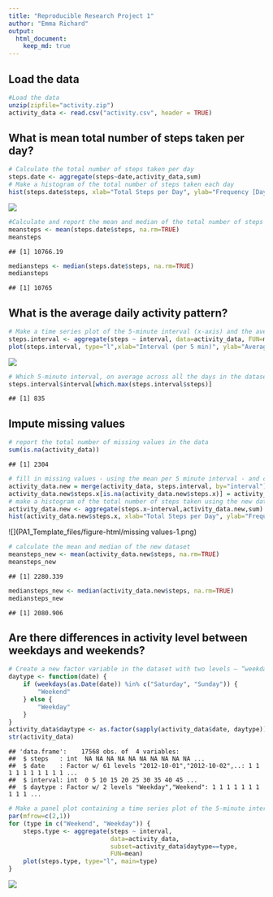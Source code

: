 ```yaml
---
title: "Reproducible Research Project 1"
author: "Emma Richard"
output: 
  html_document:
    keep_md: true
---
```




## Load the data


```r
#Load the data 
unzip(zipfile="activity.zip")
activity_data <- read.csv("activity.csv", header = TRUE)
```

## What is mean total number of steps taken per day?



```r
# Calculate the total number of steps taken per day
steps.date <- aggregate(steps~date,activity_data,sum)
# Make a histogram of the total number of steps taken each day
hist(steps.date$steps, xlab="Total Steps per Day", ylab="Frequency [Days]")
```

![](PA1_Template_files/figure-html/steps-1.png)<!-- -->

```r
#Calculate and report the mean and median of the total number of steps taken per day
meansteps <- mean(steps.date$steps, na.rm=TRUE)
meansteps
```

```
## [1] 10766.19
```

```r
mediansteps <- median(steps.date$steps, na.rm=TRUE)
mediansteps
```

```
## [1] 10765
```

## What is the average daily activity pattern?

```r
# Make a time series plot of the 5-minute interval (x-axis) and the average number of steps taken, averaged across all days (y-axis)
steps.interval <- aggregate(steps ~ interval, data=activity_data, FUN=mean)
plot(steps.interval, type="l",xlab="Interval (per 5 min)", ylab="Average Daily Activity Pattern")
```

![](PA1_Template_files/figure-html/activitypattern-1.png)<!-- -->

```r
# Which 5-minute interval, on average across all the days in the dataset, contains the maximum number of steps?
steps.interval$interval[which.max(steps.interval$steps)]
```

```
## [1] 835
```

## Impute missing values

```r
# report the total number of missing values in the data
sum(is.na(activity_data))
```

```
## [1] 2304
```

```r
# fill in missing values - using the mean per 5 minute interval - and create a new dataset that has all missing values filled in
activity_data.new = merge(activity_data, steps.interval, by="interval")
activity_data.new$steps.x[is.na(activity_data.new$steps.x)] = activity_data.new$steps.y[is.na(activity_data.new$steps.x)]
# make a histogram of the total number of steps taken using the new dataset
activity_data.new <- aggregate(steps.x~interval,activity_data.new,sum)
hist(activity_data.new$steps.x, xlab="Total Steps per Day", ylab="Frequency [Days]")
```

![](PA1_Template_files/figure-html/missing values-1.png)<!-- -->

```r
# calculate the mean and median of the new dataset
meansteps_new <- mean(activity_data.new$steps, na.rm=TRUE)
meansteps_new
```

```
## [1] 2280.339
```

```r
mediansteps_new <- median(activity_data.new$steps, na.rm=TRUE)
mediansteps_new
```

```
## [1] 2080.906
```

## Are there differences in activity level between weekdays and weekends?

```r
# Create a new factor variable in the dataset with two levels – “weekday” and “weekend” 
daytype <- function(date) {
    if (weekdays(as.Date(date)) %in% c("Saturday", "Sunday")) {
        "Weekend"
    } else {
        "Weekday"
    }
}
activity_data$daytype <- as.factor(sapply(activity_data$date, daytype))
str(activity_data)
```

```
## 'data.frame':	17568 obs. of  4 variables:
##  $ steps   : int  NA NA NA NA NA NA NA NA NA NA ...
##  $ date    : Factor w/ 61 levels "2012-10-01","2012-10-02",..: 1 1 1 1 1 1 1 1 1 1 ...
##  $ interval: int  0 5 10 15 20 25 30 35 40 45 ...
##  $ daytype : Factor w/ 2 levels "Weekday","Weekend": 1 1 1 1 1 1 1 1 1 1 ...
```

```r
# Make a panel plot containing a time series plot of the 5-minute interval (x-axis) and the average number of steps taken, averaged across all weekday days or weekend days (y-axis).
par(mfrow=c(2,1))
for (type in c("Weekend", "Weekday")) {
    steps.type <- aggregate(steps ~ interval,
                            data=activity_data,
                            subset=activity_data$daytype==type,
                            FUN=mean)
    plot(steps.type, type="l", main=type)
}
```

![](PA1_Template_files/figure-html/weekday/weekend-1.png)<!-- -->
